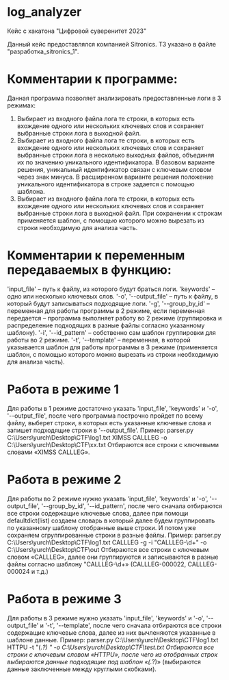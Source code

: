# log_analyzer
Кейс с хакатона "Цифровой суверенитет 2023" 

Данный кейс предоставлялся компанией Sitronics. ТЗ указано в файле "разработка_sitronics_1".

# Комментарии к программе:

Данная программа позволяет анализировать предоставленные логи в 3 режимах:
1. Выбирает из входного файла лога те строки, в которых есть вхождение одного или нескольких ключевых слов и сохраняет выбранные строки лога в выходной файл.
2. Выбирает из входного файла лога те строки, в которых есть вхождение одного или нескольких ключевых слов и сохраняет выбранные строки лога в несколько выходных файлов, объединяя их по значению уникального идентификатора. В базовом варианте решения, уникальный идентификатор связан с ключевым словом через знак минуса. В расширенном варианте решения положение уникального идентификатора в строке задается с помощью шаблона.
3. Выбирает из входного файла лога те строки, в которых есть вхождение одного или нескольких ключевых слов и сохраняет выбранные строки лога в выходной файл. При сохранении к строкам применяется шаблон, с помощью которого можно вырезать из строки необходимую для анализа часть.
# Комментарии к переменным передаваемых в функцию:
'input_file' – путь к файлу, из которого будут браться логи.
'keywords' – одно или несколько ключевых слов.
'-o', '--output_file' – путь к файлу, в который будут записываться подходящие логи.
'-g', '--group_by_id' – переменная для работы программы в 2 режиме, если переменная передается – программа выполняет работу во 2 режиме (группировка и распределение подходящих в разные файлы согласно указанному шаблону).
'-i', '--id_pattern' – собственно сам шаблон группировки для работы во 2 режиме.
'-t', '--template' – переменная, в которой указывается шаблон для работы программы в 3 режиме (применяется шаблон, с помощью которого можно вырезать из строки необходимую для анализа часть).
# Работа в режиме 1
Для работы в 1 режиме достаточно указать 'input_file', 'keywords' и '-o', '--output_file', после чего программа построчно пройдет по всему файлу, выберет строки, в которых есть указанные ключевые слова и запишет подходящие строки в '--output_file'.
Пример:
parser.py C:\Users\yurch\Desktop\CTF\log1.txt XIMSS CALLLEG -o C:\Users\yurch\Desktop\CTF\xx.txt
Отбираются все строки с ключевыми словами «XIMSS CALLLEG».
# Работа в режиме 2
Для работы во 2 режиме нужно указать 'input_file', 'keywords' и '-o', '--output_file', '--group_by_id', '--id_pattern', после чего сначала отбираются все строки содержащие ключевые слова, далее при помощи defaultdict(list) создаем словарь в который далее будем группировать по указанному шаблону отобранные выше строки. И потом уже сохраняем сгруппированные строки в разные файлы.
Пример:
parser.py C:\Users\yurch\Desktop\CTF\log1.txt CALLLEG -g -i "CALLLEG-\d+" -o C:\Users\yurch\Desktop\CTF\out
Отбираются все строки с ключевым словом «CALLLEG», далее они группируются и записываются в разные файлы согласно шаблону "CALLLEG-\d+» (CALLLEG-000022, CALLLEG-000024 и т.д.)
# Работа в режиме 3
Для работы в 3 режиме нужно указать 'input_file', 'keywords' и '-o', '--output_file' и '-t', '--template', после чего сначала отбираются все строки содержащие ключевые слова, далее из них вычленяются указанные в шаблоне данные.
Пример:
parser.py C:\Users\yurch\Desktop\CTF\log1.txt HTTPU -t "\(.*?\) " -o C:\Users\yurch\Desktop\CTF\test.txt
Отбираются все строки с ключевым словом «HTTPU», после чего из отобранных строк выбираются данные подходящие под шаблон «\(.*?\)» (выбираются данные заключенные между круглыми скобками).
